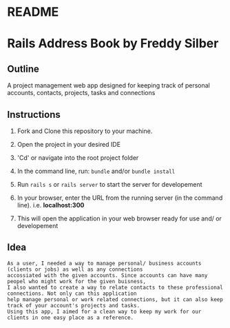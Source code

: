 # README

# Rails Address Book by Freddy Silber

## Outline

A project management web app designed for keeping track of personal accounts, contacts, projects, tasks and connections

## Instructions

1. Fork and Clone this repository to your machine.

2. Open the project in your desired IDE

3. 'Cd' or navigate into the root project folder

4. In the command line, run: ```bundle``` and/or ```bundle install``` 

5. Run ```rails s``` or ```rails server``` to start the server for developement

6. In your browser, enter the URL from the running server (in the command line). i.e. **localhost:300**

7. This will open the application in your web browser ready for use and/ or developement

## Idea

	As a user, I needed a way to manage personal/ business accounts (clients or jobs) as well as any connections
	accossiated with the given accounts. Since accounts can have many peopel who might work for the given buisness,
	I also wanted to create a way to relate contacts to these professional connections. Not only can this application 
	help manage personal or work related connections, but it can also keep track of your account's projects and tasks.
	Using this app, I aimed for a clean way to keep my work for our clients in one easy place as a reference.